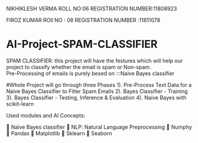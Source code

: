 NIKHIKLESH VERMA
ROLL NO:06
REGISTRATION NUMBER:11808923

FIROZ KUMAR
ROll NO : 08
REGISTRATION NUMBER :11811078


# AI-Project-SPAM-CLASSIFIER
SPAM CLASSIFIER: this project will have the festures which will help our project to classify whether the email is spam or Non-spam.  
Pre-Processing of emails is purely besed on :::Naive Bayes classifier


#Whole Project will go through three Phases 
1). Pre-Process Text Data for a Naive
Bayes Classifier to Filter Spam Emails
2). Bayes Classifier - Training
3). Bayes Classifier - Testing, Inference & Evaluation
4). Naive Bayes with scikit-learn


Used modules and AI Concepts:

 Naive Bayes classifier
 NLP: Natural Language Preprocessing 
 Numphy
 Pandas
 Matplotlib
 Sklearn
 Seaborn
